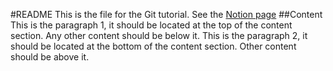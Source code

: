#README
This is the file for the Git tutorial. See the [Notion page](https://www.notion.so/cornershop/Git-Training-Challenge-9b2cc526cc8c48a3b1b5c7ec8b7ebe32)
##Content
This is the paragraph 1, it should be located at the top of the content section.
Any other content should be below it.
This is the paragraph 2, it should be located at the bottom of the content section.
Other content should be above it.
